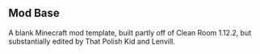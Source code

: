 ## Mod Base

A blank Minecraft mod template, built partly off of Clean Room 1.12.2, but substantially edited by That Polish Kid and Lenvill.
